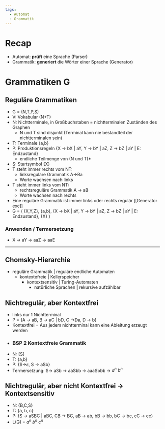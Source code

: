 ```yaml
---
tags:
  - Automat
  - Grammatik
---
```


# Recap
- Automat: **prüft** eine Sprache (Parser)
- Grammatik: **generiert** die Wörter einer Sprache (Generator)

# Grammatiken G
## Reguläre Grammatiken
- G = (N,T,P,S)
- V: Vokabular (N+T)
- N: Nichtterminale, in Großbuchstaben = nichtterminalen Zuständen des Graphen
    - N und T sind disjunkt (Terminal kann nie bestandteil der nichtterminalen sein)
- T: Terminale {a,b}
- P: Produktionsregeln {X -> bX | aY, Y -> bY | aZ, Z -> bZ | aY | E: Endzustand}
    - endliche Teilmenge von (N und T)*
- S: Startsymbol {X}
- T steht immer rechts vom NT:
	- linksreguläre Grammatik A->Ba
	- Worte wachsen nach  links
- T steht immer links vom NT:
	- rechtsreguläre Grammatik A -> aB
	- Worte wachsen nach rechts
- Eine reguläre Grammatik ist immer links oder rechts regulär
[[Generator exc]]
- G = (
        {X,Y,Z},
        {a,b},
        {X -> bX | aY, Y -> bY | aZ, Z -> bZ | aY | E: Endzustand}, 
        {X}
    )

### Anwenden / Termersetzung
- X -> aY -> aaZ -> aaE
---


## Chomsky-Hierarchie
- reguläre Grammatik | reguläre endliche Automaten
	- kontextefreie | Kellerspeicher
		- kontextsensitiv | Turing-Automaten
            - natürliche Sprachen | rekursive aufzählbar
## Nichtregulär, aber Kontextfrei
- links nur 1 Nichtterminal
- P = {A -> aB, B -> aC | bD, C ->Da, D -> b}
- Kontextfrei = Aus jedem nichtterminal kann eine Ableitung erzeugt werden
- ### BSP 2 Kontextfreie Grammatik
- N: {S}
- T: {a,b}
- P: {S->$\varepsilon$, S -> aSb}
- Termersetzung: S-> aSb -> aaSbb -> aaaSbbb -> $a^n\ b^n$
## Nichtregulär, aber nicht Kontextfrei -> **Kontextsensitiv**
- N: {B,C,S}
- T: {a, b, c}
- P: {S -> aSBC | aBC, CB -> BC, aB -> ab, bB -> bb, bC -> bc, cC -> cc}
- L(G) = $a^n\ b^n\ c^n$
